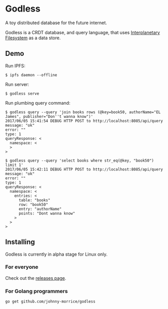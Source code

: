 # Godless

A toy distributed database for the future internet.

Godless is a CRDT database, and query language, that uses [Interplanetary Filesystem](https://ipfs.io/) as a data store.

## Demo

Run IPFS:

```
$ ipfs daemon --offline
```

Run server:

```
$ godless serve
```

Run plumbing query command:

```
$ godless query --query 'join books rows (@key=book50, authorName="EL James", publisher="Don''t wanna know")'
2017/06/05 15:41:54 DEBUG HTTP POST to http://localhost:8085/api/query
message: "ok"
error: ""
type: 1
queryResponse: <
  namespace: <
  >
>

$ godless query --query 'select books where str_eq(@key, "book50") limit 1'
2017/06/05 15:42:11 DEBUG HTTP POST to http://localhost:8085/api/query
message: "ok"
error: ""
type: 1
queryResponse: <
  namespace: <
    entries: <
      table: "books"
      row: "book50"
      entry: "authorName"
      points: "Dont wanna know"
    >
  >
>

```

## Installing

Godless is currently in alpha stage for Linux only.

### For everyone

Check out the [releases page](https://github.com/johnny-morrice/godless/releases).

### For Golang programmers

```
go get github.com/johnny-morrice/godless
```
